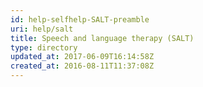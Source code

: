 ```yaml
---
id: help-selfhelp-SALT-preamble
uri: help/salt
title: Speech and language therapy (SALT)
type: directory
updated_at: 2017-06-09T16:14:58Z
created_at: 2016-08-11T11:37:08Z
---
```


